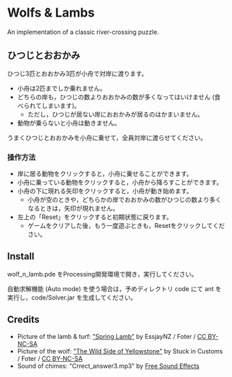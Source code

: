# Wolfs & Lambs
An implementation of a classic river-crossing puzzle.

## ひつじとおおかみ
ひつじ3匹とおおかみ3匹が小舟で対岸に渡ります。

* 小舟は2匹までしか乗れません。
* どちらの岸も，ひつじの数よりおおかみの数が多くなってはいけません
(食べられてしまいます)。
    * ただし，ひつじが居ない岸におおかみが居るのはかまいません。
* 動物が乗らないと小舟は動きません。

うまくひつじとおおかみを小舟に乗せて，全員対岸に渡らせてください。

### 操作方法
* 岸に居る動物をクリックすると，小舟に乗せることができます。
* 小舟に乗っている動物をクリックすると，小舟から降ろすことができます。
* 小舟の下に現れる矢印をクリックすると，小舟が動き始めます。
    * 小舟が空のときや，どちらかの岸でおおかみの数がひつじの数より多くなるときは，矢印が現れません。
* 左上の「Reset」をクリックすると初期状態に戻ります。
    *  ゲームをクリアした後，もう一度遊ぶときも，Resetをクリックしてください。

## Install
wolf_n_lamb.pde をProcessing開発環境で開き，実行してください。

自動求解機能 (Auto mode) を使う場合は，予めディレクトリ code にて ant を実行し，code/Solver.jar を生成してください。

## Credits
* Picture of the lamb & turf:
["Spring Lamb"](http://foter.com/photo/spring-lamb/) by
EssjayNZ / Foter /
[CC BY-NC-SA](http://creativecommons.org/licenses/by-nc-sa/2.0/)
* Picture of the wolf:
["The Wild Side of Yellowstone"](http://foter.com/photo/the-wild-side-of-yellowstone-3/) by
Stuck in Customs / Foter /
[CC BY-NC-SA](http://creativecommons.org/licenses/by-nc-sa/2.0/)
* Sound of chimes:
"Crrect_answer3.mp3" by
[Free Sound Effects](http://taira-komori.jpn.org/freesound.html)

